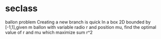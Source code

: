 # seclass
ballon problem
Creating a new branch is quick
In a box 2D bounded by [-1,1],given m ballon with variable radio r
and position mu, find the optimal value of r and mu which maximize sum r^2
